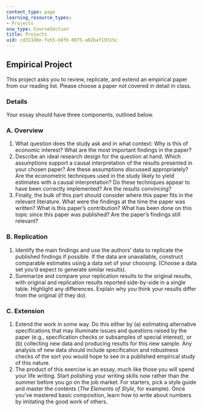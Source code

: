 ```yaml
---
content_type: page
learning_resource_types:
- Projects
ocw_type: CourseSection
title: Projects
uid: cd311d8e-fe55-b8fb-0875-a02baf19315c
---
```


Empirical Project 
------------------

This project asks you to review, replicate, and extend an empirical paper from our reading list. Please choose a paper not covered in detail in class.

### Details

Your essay should have three components, outlined below.

### A. Overview

1.  What question does the study ask and in what context: Why is this of economic interest? What are the most important findings in the paper?
2.  Describe an ideal research design for the question at hand. Which assumptions support a causal interpretation of the results presented in your chosen paper? Are these assumptions discussed appropriately? Are the econometric techniques used in the study likely to yield estimates with a causal interpretation? Do these techniques appear to have been correctly implemented? Are the results convincing?
3.  Finally, the bulk of this part should consider where this paper fits in the relevant literature. What were the findings at the time the paper was written? What is this paper’s contribution? What has been done on this topic since this paper was published? Are the paper’s findings still relevant?

### B. Replication

1.  Identify the main findings and use the authors’ data to replicate the published findings if possible. If the data are unavailable, construct comparable estimates using a data set of your choosing. (Choose a data set you’d expect to generate similar results).
2.  Summarize and compare your replication results to the original results, with original and replication results reported side-by-side in a single table. Highlight any differences. Explain why you think your results differ from the original (if they do).

### C. Extension

1.  Extend the work in some way. Do this either by (a) estimating alternative specifications that may illuminate issues and questions raised by the paper (e.g., specification checks or subsamples of special interest), or (b) collecting new data and producing results for this new sample. Any analysis of new data should include specification and robustness checks of the sort you would hope to see in a published empirical study of this nature.
2.  The product of this exercise is an essay, much like those you will spend your life writing. Start polishing your writing skills now rather than the summer before you go on the job market. For starters, pick a style guide and master the contents (_The Elements of Style_, for example). Once you’ve mastered basic composition, learn how to write about numbers by imitating the good work of others.